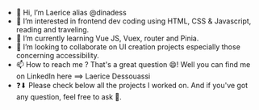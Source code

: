 - 👋 Hi, I’m Laerice alias @dinadess
- 👀 I’m interested in frontend dev coding using HTML, CSS & Javascript, reading and traveling.
- 🌱 I’m currently learning Vue JS, Vuex, router and Pinia.
- 💞️ I’m looking to collaborate on UI creation projects especially those concerning accessibility.
- 📫 How to reach me ? That's a great question 😄! Well you can find me on LinkedIn here ==> Laerice Dessouassi
- ❓⬇ Please check below all the projects I worked on. And if you've got any question, feel free to ask 🤠.

<!---
dinadess/dinadess is a ✨ special ✨ repository because its `README.md` (this file) appears on your GitHub profile.
You can click the Preview link to take a look at your changes.
--->
